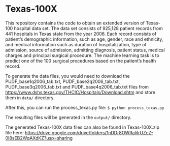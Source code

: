 # Texas-100X
This repository contains the code to obtain an extended version of Texas-100 hospital data set. The data set consists of 925,128 patient records from 441 hospitals in Texas state from the year 2006. Each record consists of patient’s demographic information, such as age, gender, race and ethnicity, and medical information such as duration of hospitalization, type of admission, source of admission, admitting diagnosis, patient status, medical charges and principal surgical procedure. The machine learning task is to predict one of the 100 surgical procedures based on the patient’s health record. 

To generate the data files, you would need to download the PUDF_base1q2006_tab.txt, PUDF_base2q2006_tab.txt, PUDF_base3q2006_tab.txt and PUDF_base4q2006_tab.txt files from https://www.dshs.texas.gov/THCIC/Hospitals/Download.shtm and store them in `data/` directory.

After this, you can run the process_texas.py file:
`$ python process_texas.py`

The resulting files will be generated in the `output/` directory.

The generated Texas-100X data files can also be found in Texas-100X.zip file here: https://drive.google.com/drive/folders/1nDDr8OWRaliIrUZcZ-0I8sEB2WqAXdKZ?usp=sharing
